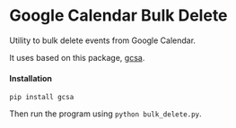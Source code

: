 # Google Calendar Bulk Delete
Utility to bulk delete events from Google Calendar.

It uses based on this package, [gcsa](https://google-calendar-simple-api.readthedocs.io/en/latest/index.html).

#### Installation
```commandline
pip install gcsa
```
Then run the program using `python bulk_delete.py`.
